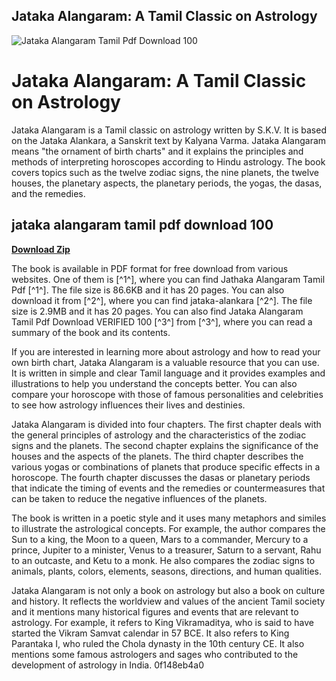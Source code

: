 ## Jataka Alangaram: A Tamil Classic on Astrology

 
![Jataka Alangaram Tamil Pdf Download 100](https://encrypted-tbn0.gstatic.com/images?q=tbn:ANd9GcQ7vCpQvRzHc2Lzbh-XVJJXQ4R2WFEqgOTPsBzy97Iq56dUSxIoE8RgMQ4W)

 
# Jataka Alangaram: A Tamil Classic on Astrology
 
Jataka Alangaram is a Tamil classic on astrology written by S.K.V. It is based on the Jataka Alankara, a Sanskrit text by Kalyana Varma. Jataka Alangaram means "the ornament of birth charts" and it explains the principles and methods of interpreting horoscopes according to Hindu astrology. The book covers topics such as the twelve zodiac signs, the nine planets, the twelve houses, the planetary aspects, the planetary periods, the yogas, the dasas, and the remedies.
 
## jataka alangaram tamil pdf download 100


[**Download Zip**](https://www.google.com/url?q=https%3A%2F%2Furlin.us%2F2tKqRA&sa=D&sntz=1&usg=AOvVaw3Nbpi0Ug0TiPGJvPmT4fjS)

 
The book is available in PDF format for free download from various websites. One of them is [^1^], where you can find Jathaka Alangaram Tamil Pdf [^1^]. The file size is 86.6KB and it has 20 pages. You can also download it from [^2^], where you can find jataka-alankara [^2^]. The file size is 2.9MB and it has 20 pages. You can also find Jataka Alangaram Tamil Pdf Download VERIFIED 100 [^3^] from [^3^], where you can read a summary of the book and its contents.
 
If you are interested in learning more about astrology and how to read your own birth chart, Jataka Alangaram is a valuable resource that you can use. It is written in simple and clear Tamil language and it provides examples and illustrations to help you understand the concepts better. You can also compare your horoscope with those of famous personalities and celebrities to see how astrology influences their lives and destinies.
  
Jataka Alangaram is divided into four chapters. The first chapter deals with the general principles of astrology and the characteristics of the zodiac signs and the planets. The second chapter explains the significance of the houses and the aspects of the planets. The third chapter describes the various yogas or combinations of planets that produce specific effects in a horoscope. The fourth chapter discusses the dasas or planetary periods that indicate the timing of events and the remedies or countermeasures that can be taken to reduce the negative influences of the planets.
 
The book is written in a poetic style and it uses many metaphors and similes to illustrate the astrological concepts. For example, the author compares the Sun to a king, the Moon to a queen, Mars to a commander, Mercury to a prince, Jupiter to a minister, Venus to a treasurer, Saturn to a servant, Rahu to an outcaste, and Ketu to a monk. He also compares the zodiac signs to animals, plants, colors, elements, seasons, directions, and human qualities.
 
Jataka Alangaram is not only a book on astrology but also a book on culture and history. It reflects the worldview and values of the ancient Tamil society and it mentions many historical figures and events that are relevant to astrology. For example, it refers to King Vikramaditya, who is said to have started the Vikram Samvat calendar in 57 BCE. It also refers to King Parantaka I, who ruled the Chola dynasty in the 10th century CE. It also mentions some famous astrologers and sages who contributed to the development of astrology in India.
 0f148eb4a0
